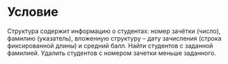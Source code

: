 #  Условие

Структура содержит информацию о студентах: номер зачётки (число), фамилию (указатель), вложенную структуру – дату зачисления (строка фиксированной длины) и средний балл. Найти студентов с заданной фамилией. Удалить студентов с номером зачетки меньше заданного.
